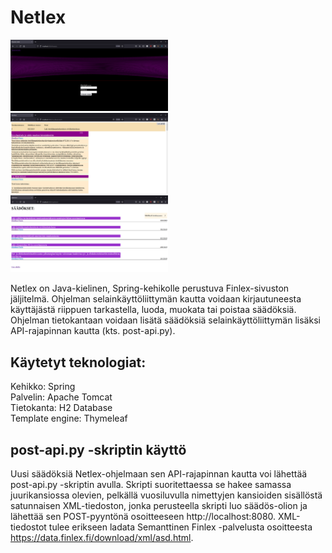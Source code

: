 # Netlex

<img src="https://github.com/Eelii/netlex/blob/master/img/log_in.PNG" height=50% width=50%>
<img src="https://github.com/Eelii/netlex/blob/master/img/muokkaa.PNG" height=50% width=50%)>
<img src="https://github.com/Eelii/netlex/blob/master/img/saadokset.PNG" height=50% width=50%)>

Netlex on Java-kielinen, Spring-kehikolle perustuva Finlex-sivuston jäljitelmä. Ohjelman selainkäyttöliittymän kautta voidaan kirjautuneesta käyttäjästä riippuen tarkastella, luoda, muokata tai poistaa säädöksiä. Ohjelman tietokantaan voidaan lisätä säädöksiä selainkäyttöliittymän lisäksi API-rajapinnan kautta (kts. post-api.py). 

## Käytetyt teknologiat:

Kehikko: Spring <br>
Palvelin: Apache Tomcat <br>
Tietokanta: H2 Database <br>
Template engine: Thymeleaf <br>

## post-api.py -skriptin käyttö

Uusi säädöksiä Netlex-ohjelmaan sen API-rajapinnan kautta voi lähettää post-api.py -skriptin avulla. Skripti suoritettaessa se hakee samassa juurikansiossa olevien, pelkällä vuosiluvulla nimettyjen kansioiden sisällöstä satunnaisen XML-tiedoston, jonka perusteella skripti luo säädös-olion ja lähettää sen POST-pyyntönä osoitteeseen http://localhost:8080. 
XML-tiedostot tulee erikseen ladata Semanttinen Finlex -palvelusta osoitteesta https://data.finlex.fi/download/xml/asd.html.
